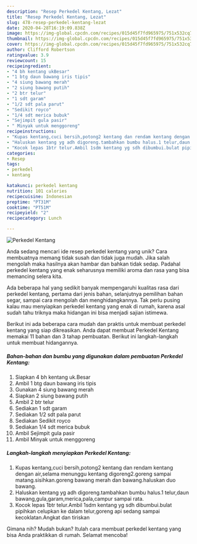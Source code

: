 ```yaml
---
description: "Resep Perkedel Kentang, Lezat"
title: "Resep Perkedel Kentang, Lezat"
slug: 478-resep-perkedel-kentang-lezat
date: 2020-04-28T16:19:09.838Z
image: https://img-global.cpcdn.com/recipes/015d45f7fd965975/751x532cq70/perkedel-kentang-foto-resep-utama.jpg
thumbnail: https://img-global.cpcdn.com/recipes/015d45f7fd965975/751x532cq70/perkedel-kentang-foto-resep-utama.jpg
cover: https://img-global.cpcdn.com/recipes/015d45f7fd965975/751x532cq70/perkedel-kentang-foto-resep-utama.jpg
author: Clifford Robertson
ratingvalue: 3.9
reviewcount: 15
recipeingredient:
- "4 bh kentang ukBesar"
- "1 btg daun bawang iris tipis"
- "4 siung bawang merah"
- "2 siung bawang putih"
- "2 btr telur"
- "1 sdt garam"
- "1/2 sdt pala parut"
- "Sedikit royco"
- "1/4 sdt merica bubuk"
- "Sejimpit gula pasir"
- " Minyak untuk menggoreng"
recipeinstructions:
- "Kupas kentang,cuci bersih,potong2 kentang dan rendam kentang dengan air,selama menunggu kentang digoreng2.goreng sampai matang.sisihkan.goreng bawang merah dan bawang.haluskan duo bawang."
- "Haluskan kentang yg adh digoreng.tambahkan bumbu halus.1 telur,daun bawang,gula,garam,merica,pala,campur sampai rata."
- "Kocok lepas 1btr telur.Ambil 1sdm kentang yg sdh dibumbui.bulat pipihkan celupkan ke dalam telur,goreng api sedang sampai kecoklatan.Angkat dan tiriskan"
categories:
- Resep
tags:
- perkedel
- kentang

katakunci: perkedel kentang 
nutrition: 101 calories
recipecuisine: Indonesian
preptime: "PT31M"
cooktime: "PT51M"
recipeyield: "2"
recipecategory: Lunch

---
```



![Perkedel Kentang](https://img-global.cpcdn.com/recipes/015d45f7fd965975/751x532cq70/perkedel-kentang-foto-resep-utama.jpg)

Anda sedang mencari ide resep perkedel kentang yang unik? Cara membuatnya memang tidak susah dan tidak juga mudah. Jika salah mengolah maka hasilnya akan hambar dan bahkan tidak sedap. Padahal perkedel kentang yang enak seharusnya memiliki aroma dan rasa yang bisa memancing selera kita.

Ada beberapa hal yang sedikit banyak mempengaruhi kualitas rasa dari perkedel kentang, pertama dari jenis bahan, selanjutnya pemilihan bahan segar, sampai cara mengolah dan menghidangkannya. Tak perlu pusing kalau mau menyiapkan perkedel kentang yang enak di rumah, karena asal sudah tahu triknya maka hidangan ini bisa menjadi sajian istimewa.




Berikut ini ada beberapa cara mudah dan praktis untuk membuat perkedel kentang yang siap dikreasikan. Anda dapat membuat Perkedel Kentang memakai 11 bahan dan 3 tahap pembuatan. Berikut ini langkah-langkah untuk membuat hidangannya.

<!--inarticleads1-->

##### Bahan-bahan dan bumbu yang digunakan dalam pembuatan Perkedel Kentang:

1. Siapkan 4 bh kentang uk.Besar
1. Ambil 1 btg daun bawang iris tipis
1. Gunakan 4 siung bawang merah
1. Siapkan 2 siung bawang putih
1. Ambil 2 btr telur
1. Sediakan 1 sdt garam
1. Sediakan 1/2 sdt pala parut
1. Sediakan Sedikit royco
1. Sediakan 1/4 sdt merica bubuk
1. Ambil Sejimpit gula pasir
1. Ambil  Minyak untuk menggoreng




<!--inarticleads2-->

##### Langkah-langkah menyiapkan Perkedel Kentang:

1. Kupas kentang,cuci bersih,potong2 kentang dan rendam kentang dengan air,selama menunggu kentang digoreng2.goreng sampai matang.sisihkan.goreng bawang merah dan bawang.haluskan duo bawang.
1. Haluskan kentang yg adh digoreng.tambahkan bumbu halus.1 telur,daun bawang,gula,garam,merica,pala,campur sampai rata.
1. Kocok lepas 1btr telur.Ambil 1sdm kentang yg sdh dibumbui.bulat pipihkan celupkan ke dalam telur,goreng api sedang sampai kecoklatan.Angkat dan tiriskan




Gimana nih? Mudah bukan? Itulah cara membuat perkedel kentang yang bisa Anda praktikkan di rumah. Selamat mencoba!
